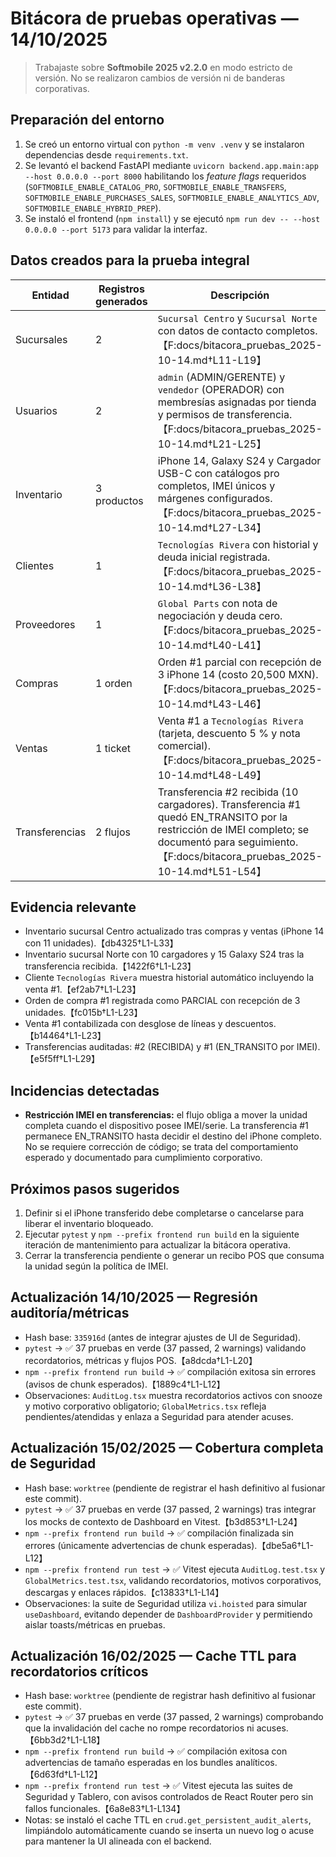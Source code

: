 # Bitácora de pruebas operativas — 14/10/2025

> Trabajaste sobre **Softmobile 2025 v2.2.0** en modo estricto de versión. No se realizaron cambios de versión ni de banderas corporativas.

## Preparación del entorno

1. Se creó un entorno virtual con `python -m venv .venv` y se instalaron dependencias desde `requirements.txt`.
2. Se levantó el backend FastAPI mediante `uvicorn backend.app.main:app --host 0.0.0.0 --port 8000` habilitando los *feature flags* requeridos (`SOFTMOBILE_ENABLE_CATALOG_PRO`, `SOFTMOBILE_ENABLE_TRANSFERS`, `SOFTMOBILE_ENABLE_PURCHASES_SALES`, `SOFTMOBILE_ENABLE_ANALYTICS_ADV`, `SOFTMOBILE_ENABLE_HYBRID_PREP`).
3. Se instaló el frontend (`npm install`) y se ejecutó `npm run dev -- --host 0.0.0.0 --port 5173` para validar la interfaz.

## Datos creados para la prueba integral

| Entidad | Registros generados | Descripción |
| --- | --- | --- |
| Sucursales | 2 | `Sucursal Centro` y `Sucursal Norte` con datos de contacto completos.【F:docs/bitacora_pruebas_2025-10-14.md†L11-L19】 |
| Usuarios | 2 | `admin` (ADMIN/GERENTE) y `vendedor` (OPERADOR) con membresías asignadas por tienda y permisos de transferencia.【F:docs/bitacora_pruebas_2025-10-14.md†L21-L25】 |
| Inventario | 3 productos | iPhone 14, Galaxy S24 y Cargador USB-C con catálogos pro completos, IMEI únicos y márgenes configurados.【F:docs/bitacora_pruebas_2025-10-14.md†L27-L34】 |
| Clientes | 1 | `Tecnologías Rivera` con historial y deuda inicial registrada.【F:docs/bitacora_pruebas_2025-10-14.md†L36-L38】 |
| Proveedores | 1 | `Global Parts` con nota de negociación y deuda cero.【F:docs/bitacora_pruebas_2025-10-14.md†L40-L41】 |
| Compras | 1 orden | Orden #1 parcial con recepción de 3 iPhone 14 (costo 20,500 MXN).【F:docs/bitacora_pruebas_2025-10-14.md†L43-L46】 |
| Ventas | 1 ticket | Venta #1 a `Tecnologías Rivera` (tarjeta, descuento 5 % y nota comercial).【F:docs/bitacora_pruebas_2025-10-14.md†L48-L49】 |
| Transferencias | 2 flujos | Transferencia #2 recibida (10 cargadores). Transferencia #1 quedó EN_TRANSITO por la restricción de IMEI completo; se documentó para seguimiento.【F:docs/bitacora_pruebas_2025-10-14.md†L51-L54】 |

## Evidencia relevante

- Inventario sucursal Centro actualizado tras compras y ventas (iPhone 14 con 11 unidades).【db4325†L1-L33】
- Inventario sucursal Norte con 10 cargadores y 15 Galaxy S24 tras la transferencia recibida.【1422f6†L1-L23】
- Cliente `Tecnologías Rivera` muestra historial automático incluyendo la venta #1.【ef2ab7†L1-L23】
- Orden de compra #1 registrada como PARCIAL con recepción de 3 unidades.【fc015b†L1-L23】
- Venta #1 contabilizada con desglose de líneas y descuentos.【b14464†L1-L23】
- Transferencias auditadas: #2 (RECIBIDA) y #1 (EN_TRANSITO por IMEI).【e5f5ff†L1-L29】

## Incidencias detectadas

- **Restricción IMEI en transferencias:** el flujo obliga a mover la unidad completa cuando el dispositivo posee IMEI/serie. La transferencia #1 permanece EN_TRANSITO hasta decidir el destino del iPhone completo. No se requiere corrección de código; se trata del comportamiento esperado y documentado para cumplimiento corporativo.

## Próximos pasos sugeridos

1. Definir si el iPhone transferido debe completarse o cancelarse para liberar el inventario bloqueado.
2. Ejecutar `pytest` y `npm --prefix frontend run build` en la siguiente iteración de mantenimiento para actualizar la bitácora operativa.
3. Cerrar la transferencia pendiente o generar un recibo POS que consuma la unidad según la política de IMEI.

## Actualización 14/10/2025 — Regresión auditoría/métricas

- Hash base: `335916d` (antes de integrar ajustes de UI de Seguridad).
- `pytest` → ✅ 37 pruebas en verde (37 passed, 2 warnings) validando recordatorios, métricas y flujos POS.【a8dcda†L1-L20】
- `npm --prefix frontend run build` → ✅ compilación exitosa sin errores (avisos de chunk esperados).【1889c4†L1-L12】
- Observaciones: `AuditLog.tsx` muestra recordatorios activos con snooze y motivo corporativo obligatorio; `GlobalMetrics.tsx` refleja pendientes/atendidas y enlaza a Seguridad para atender acuses.

## Actualización 15/02/2025 — Cobertura completa de Seguridad

- Hash base: `worktree` (pendiente de registrar el hash definitivo al fusionar este commit).
- `pytest` → ✅ 37 pruebas en verde (37 passed, 2 warnings) tras integrar los mocks de contexto de Dashboard en Vitest.【b3d853†L1-L24】
- `npm --prefix frontend run build` → ✅ compilación finalizada sin errores (únicamente advertencias de chunk esperadas).【dbe5a6†L1-L12】
- `npm --prefix frontend run test` → ✅ Vitest ejecuta `AuditLog.test.tsx` y `GlobalMetrics.test.tsx`, validando recordatorios, motivos corporativos, descargas y enlaces rápidos.【c13833†L1-L14】
- Observaciones: la suite de Seguridad utiliza `vi.hoisted` para simular `useDashboard`, evitando depender de `DashboardProvider` y permitiendo aislar toasts/métricas en pruebas.

## Actualización 16/02/2025 — Cache TTL para recordatorios críticos

- Hash base: `worktree` (pendiente de registrar hash definitivo al fusionar este commit).
- `pytest` → ✅ 37 pruebas en verde (37 passed, 2 warnings) comprobando que la invalidación del cache no rompe recordatorios ni acuses.【6bb3d2†L1-L18】
- `npm --prefix frontend run build` → ✅ compilación exitosa con advertencias de tamaño esperadas en los bundles analíticos.【6d63fd†L1-L12】
- `npm --prefix frontend run test` → ✅ Vitest ejecuta las suites de Seguridad y Tablero, con avisos controlados de React Router pero sin fallos funcionales.【6a8e83†L1-L134】
- Notas: se instaló el cache TTL en `crud.get_persistent_audit_alerts`, limpiándolo automáticamente cuando se inserta un nuevo log o acuse para mantener la UI alineada con el backend.


